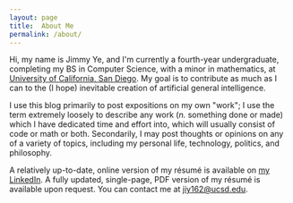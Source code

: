 ```yaml
---
layout: page
title:  About Me
permalink: /about/
---
```


Hi, my name is Jimmy Ye, and I'm currently a fourth-year undergraduate,
completing my BS in Computer Science, with a minor in mathematics, at
[University of California, San Diego](http://ucsd.edu). My goal is to contribute
as much as I can to the (I hope) inevitable creation of artificial general
intelligence.

I use this blog primarily to post expositions on my own "work"; I use the term
extremely loosely to describe any work (*n.* something done or made) which I
have dedicated time and effort into, which will usually consist of code or math
or both. Secondarily, I may post thoughts or opinions on any of a variety of
topics, including my personal life, technology, politics, and philosophy.

A relatively up-to-date, online version of my résumé is available
on [my LinkedIn](https://www.linkedin.com/in/jimmy-ye-a3333b82). A fully
updated, single-page, PDF version of my résumé is available upon request. You
can contact me at [jiy162@ucsd.edu](mailto:jiy162@ucsd.edu).
